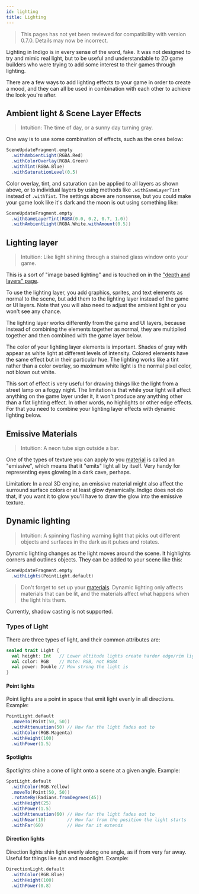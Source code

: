 ```yaml
---
id: lighting
title: Lighting
---
```


> This pages has not yet been reviewed for compatibility with version 0.7.0. Details may now be incorrect.

Lighting in Indigo is in every sense of the word, fake. It was not designed to try and mimic real light, but to be useful and understandable to 2D game builders who were trying to add some interest to their games through lighting.

There are a few ways to add lighting effects to your game in order to create a mood, and they can all be used in combination with each other to achieve the look you're after.

## Ambient light & Scene Layer Effects

> Intuition: The time of day, or a sunny day turning gray.

One way is to use some combination of effects, such as the ones below:

```scala
SceneUpdateFragment.empty
  .withAmbientLight(RGBA.Red)
  .withColorOverlay(RGBA.Green)
  .withTint(RGBA.Blue)
  .withSaturationLevel(0.5)
```

Color overlay, tint, and saturation can be applied to all layers as shown above, or to individual layers by using methods like `.withGameLayerTint` instead of `.withTint`. The settings above are nonsense, but you could make your game look like it's dark and the moon is out using something like:

```scala
SceneUpdateFragment.empty
  .withGameLayerTint(RGBA(0.0, 0.2, 0.7, 1.0))
  .withAmbientLight(RGBA.White.withAmount(0.5))
```

## Lighting layer

> Intuition: Like light shining through a stained glass window onto your game.

This is a sort of "image based lighting" and is touched on in the ["depth and layers" page](presentation/depth-and-layers.md).

To use the lighting layer, you add graphics, sprites, and text elements as normal to the scene, but add them to the lighting layer instead of the game or UI layers. Note that you will also need to adjust the ambient light or you won't see any chance.

The lighting layer works differently from the game and UI layers, because instead of combining the elements together as normal, they are multiplied together and then combined with the game layer below.

The color of your lighting layer elements is important. Shades of gray with appear as white light at different levels of intensity. Colored elements have the same effect but in their particular hue. The lighting works like a tint rather than a color overlay, so maximum white light is the normal pixel color, not blown out white.

This sort of effect is very useful for drawing things like the light from a street lamp on a foggy night. The limitation is that while your light will affect anything on the game layer under it, it won't produce any anything other than a flat lighting effect. In other words, no highlights or other edge effects. For that you need to combine your lighting layer effects with dynamic lighting below.

## Emissive Materials

> Intuition: A neon tube sign outside a bar.

One of the types of texture you can apply to you [material](presentation/materials.md) is called an "emissive", which means that it "emits" light all by itself. Very handy for representing eyes glowing in a dark cave, perhaps.

Limitation: In a real 3D engine, an emissive material might also affect the surround surface colors or at least glow dynamically. Indigo does not do that, if you want it to glow you'll have to draw the glow into the emissive texture.

## Dynamic lighting

> Intuition: A spinning flashing warning light that picks out different objects and surfaces in the dark as it pulses and rotates.

Dynamic lighting changes as the light moves around the scene. It highlights corners and outlines objects. They can be added to your scene like this:

```scala
SceneUpdateFragment.empty
  .withLights(PointLight.default)
```

> Don't forget to set up your [materials](presentation/materials.md). Dynamic lighting only affects materials that can be lit, and the materials affect what happens when the light hits them.

Currently, shadow casting is not supported.

### Types of Light

There are three types of light, and their common attributes are:

```scala
sealed trait Light {
  val height: Int   // Lower altitude lights create harder edge/rim lighting. Higher up lights (> 0) affect the front face of surfaces more.
  val color: RGB    // Note: RGB, not RGBA
  val power: Double // How strong the light is
}
```

#### Point lights

Point lights are a point in space that emit light evenly in all directions. Example:

```scala
PointLight.default
  .moveTo(Point(50, 50))
  .withAttenuation(50) // How far the light fades out to
  .withColor(RGB.Magenta)
  .withHeight(100)
  .withPower(1.5)
```

#### Spotlights

Spotlights shine a cone of light onto a scene at a given angle. Example:

```scala
SpotLight.default
  .withColor(RGB.Yellow)
  .moveTo(Point(50, 50))
  .rotateBy(Radians.fromDegrees(45))
  .withHeight(25)
  .withPower(1.5)
  .withAttenuation(60) // How far the light fades out to
  .withNear(10)        // How far from the position the light starts
  .withFar(60)         // How far it extends
```

#### Direction lights

Direction lights shin light evenly along one angle, as if from very far away. Useful for things like sun and moonlight. Example:

```scala
DirectionLight.default
  .withColor(RGB.Blue)
  .withHeight(100)
  .withPower(0.8)
```
